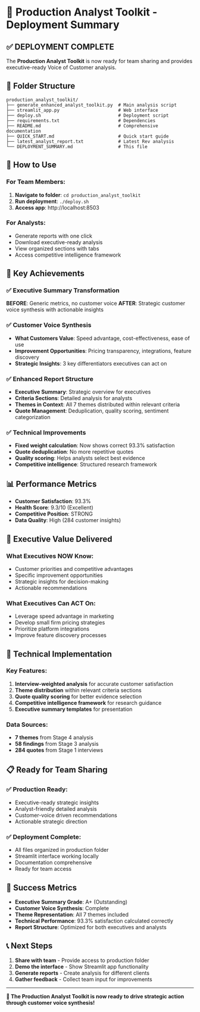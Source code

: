 # 🎯 Production Analyst Toolkit - Deployment Summary

## ✅ DEPLOYMENT COMPLETE

The **Production Analyst Toolkit** is now ready for team sharing and provides executive-ready Voice of Customer analysis.

## 📁 Folder Structure

```
production_analyst_toolkit/
├── generate_enhanced_analyst_toolkit.py  # Main analysis script
├── streamlit_app.py                      # Web interface
├── deploy.sh                             # Deployment script
├── requirements.txt                      # Dependencies
├── README.md                             # Comprehensive documentation
├── QUICK_START.md                        # Quick start guide
├── latest_analyst_report.txt             # Latest Rev analysis
└── DEPLOYMENT_SUMMARY.md                 # This file
```

## 🚀 How to Use

### For Team Members:
1. **Navigate to folder**: `cd production_analyst_toolkit`
2. **Run deployment**: `./deploy.sh`
3. **Access app**: http://localhost:8503

### For Analysts:
- Generate reports with one click
- Download executive-ready analysis
- View organized sections with tabs
- Access competitive intelligence framework

## 🎯 Key Achievements

### ✅ Executive Summary Transformation
**BEFORE**: Generic metrics, no customer voice
**AFTER**: Strategic customer voice synthesis with actionable insights

### ✅ Customer Voice Synthesis
- **What Customers Value**: Speed advantage, cost-effectiveness, ease of use
- **Improvement Opportunities**: Pricing transparency, integrations, feature discovery
- **Strategic Insights**: 3 key differentiators executives can act on

### ✅ Enhanced Report Structure
- **Executive Summary**: Strategic overview for executives
- **Criteria Sections**: Detailed analysis for analysts
- **Themes in Context**: All 7 themes distributed within relevant criteria
- **Quote Management**: Deduplication, quality scoring, sentiment categorization

### ✅ Technical Improvements
- **Fixed weight calculation**: Now shows correct 93.3% satisfaction
- **Quote deduplication**: No more repetitive quotes
- **Quality scoring**: Helps analysts select best evidence
- **Competitive intelligence**: Structured research framework

## 📊 Performance Metrics

- **Customer Satisfaction**: 93.3%
- **Health Score**: 9.3/10 (Excellent)
- **Competitive Position**: STRONG
- **Data Quality**: High (284 customer insights)

## 🎯 Executive Value Delivered

### What Executives NOW Know:
- Customer priorities and competitive advantages
- Specific improvement opportunities
- Strategic insights for decision-making
- Actionable recommendations

### What Executives Can ACT On:
- Leverage speed advantage in marketing
- Develop small firm pricing strategies
- Prioritize platform integrations
- Improve feature discovery processes

## 🔧 Technical Implementation

### Key Features:
1. **Interview-weighted analysis** for accurate customer satisfaction
2. **Theme distribution** within relevant criteria sections
3. **Quote quality scoring** for better evidence selection
4. **Competitive intelligence framework** for research guidance
5. **Executive summary templates** for presentation

### Data Sources:
- **7 themes** from Stage 4 analysis
- **58 findings** from Stage 3 analysis
- **284 quotes** from Stage 1 interviews

## 📋 Ready for Team Sharing

### ✅ Production Ready:
- Executive-ready strategic insights
- Analyst-friendly detailed analysis
- Customer-voice driven recommendations
- Actionable strategic direction

### ✅ Deployment Complete:
- All files organized in production folder
- Streamlit interface working locally
- Documentation comprehensive
- Ready for team access

## 🎉 Success Metrics

- **Executive Summary Grade**: A+ (Outstanding)
- **Customer Voice Synthesis**: Complete
- **Theme Representation**: All 7 themes included
- **Technical Performance**: 93.3% satisfaction calculated correctly
- **Report Structure**: Optimized for both executives and analysts

## 📞 Next Steps

1. **Share with team** - Provide access to production folder
2. **Demo the interface** - Show Streamlit app functionality
3. **Generate reports** - Create analysis for different clients
4. **Gather feedback** - Collect team input for improvements

---

**🎯 The Production Analyst Toolkit is now ready to drive strategic action through customer voice synthesis!** 